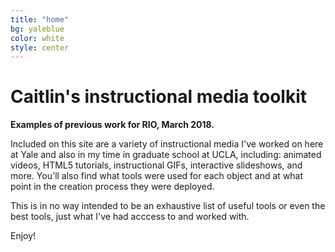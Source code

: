 ```yaml
---
title: "home"
bg: yaleblue
color: white
style: center
---
```


# Caitlin's instructional media toolkit


<b>Examples of previous work for RIO, March 2018.</b>

Included on this site are a variety of instructional media I've worked on here at Yale and also in my time in graduate school at UCLA, including: animated videos, HTML5 tutorials, instructional GIFs, interactive slideshows, and more. You'll also find what tools were used for each object and at what point in the creation process they were deployed. 

This is in no way intended to be an exhaustive list of useful tools or even the best tools, just what I've had acccess to and worked with.

Enjoy!
